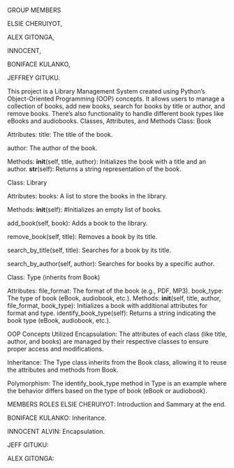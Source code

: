 GROUP MEMBERS

ELSIE CHERUIYOT,

ALEX GITONGA,

INNOCENT,

BONIFACE KULANKO,

JEFFREY GITUKU.


This project is a Library Management System created using Python’s Object-Oriented Programming (OOP) concepts. It allows users to manage a collection of books, add new books, search for books by title or author, and remove books. There’s also functionality to handle different book types like eBooks and audiobooks.
Classes, Attributes, and Methods
Class: Book

Attributes:
title: The title of the book.

author: The author of the book.

Methods:
__init__(self, title, author): Initializes the book with a title and an author.
__str__(self): Returns a string representation of the book.

Class: Library

Attributes:
books: A list to store the books in the library.

Methods:
__init__(self): #Initializes an empty list of books.

add_book(self, book): Adds a book to the library.

remove_book(self, title): Removes a book by its title.

search_by_title(self, title): Searches for a book by its title.

search_by_author(self, author): Searches for books by a specific author.

Class: Type (inherits from Book)

Attributes:
file_format: The format of the book (e.g., PDF, MP3).
book_type: The type of book (eBook, audiobook, etc.).
Methods:
__init__(self, title, author, file_format, book_type): Initializes a book with additional attributes for format and type.
identify_book_type(self): Returns a string indicating the book type (eBook, audiobook, etc.).

OOP Concepts Utilized
Encapsulation: The attributes of each class (like title, author, and books) are managed by their respective classes to ensure proper access and modifications.

Inheritance: The Type class inherits from the Book class, allowing it to reuse the attributes and methods from Book.

Polymorphism: The identify_book_type method in Type is an example where the behavior differs based on the type of book (eBook or audiobook).

MEMBERS ROLES
 ELSIE CHERUIYOT:  Introduction and Sammary at the end.
 
 BONIFACE KULANKO: Inheritance.
 
 INNOCENT ALVIN:   Encapsulation.
 
 JEFF GITUKU:  
 
 ALEX GITONGA: 
 
 

